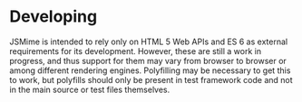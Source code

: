 Developing
==========

JSMime is intended to rely only on HTML 5 Web APIs and ES 6 as external
requirements for its development. However, these are still a work in progress,
and thus support for them may vary from browser to browser or among different
rendering engines. Polyfilling may be necessary to get this to work, but
polyfills should only be present in test framework code and not in the main source or test files themselves.
